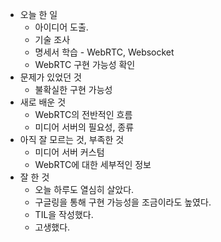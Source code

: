 - 오늘 한 일
    - 아이디어 도출.
    - 기술 조사
    - 명세서 학습 - WebRTC, Websocket
    - WebRTC 구현 가능성 확인
- 문제가 있었던 것
    - 불확실한 구현 가능성
- 새로 배운 것
    - WebRTC의 전반적인 흐름
    - 미디어 서버의 필요성, 종류
- 아직 잘 모르는 것, 부족한 것
    - 미디어 서버 커스텀
    - WebRTC에 대한 세부적인 정보
- 잘 한 것
    - 오늘 하루도 열심히 살았다.
    - 구글링을 통해 구현 가능성을 조금이라도 높였다.
    - TIL을 작성했다.
    - 고생했다.